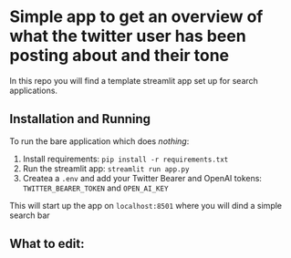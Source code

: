 # Simple app to get an overview of what the twitter user has been posting about and their tone

In this repo you will find a template streamlit app set up for search applications.

## Installation and Running
To run the bare application which does _nothing_:
1. Install requirements:
`pip install -r requirements.txt`
2. Run the streamlit app:
`streamlit run app.py`
3. Createa a `.env` and add your Twitter Bearer and OpenAI tokens:
`TWITTER_BEARER_TOKEN` and `OPEN_AI_KEY`

This will start up the app on `localhost:8501` where you will dind a simple search bar

## What to edit:

